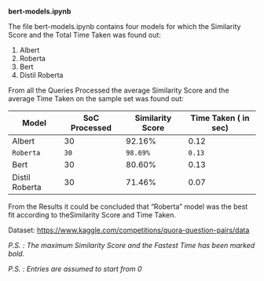 **bert-models.ipynb**

The file bert-models.ipynb contains four models for which the Similarity Score and the Total Time Taken was found out:
1. Albert
2. Roberta
3. Bert
4. Distil Roberta

From all the Queries Processed the average Similarity Score and the average Time Taken on the sample set was found out:

|Model	       |SoC Processed|Similarity Score|	Time Taken ( in sec)|
|--------------|-------------|----------------|--------- |
|Albert	       |30	         |92.16%	      |0.12|
|`Roberta`     |`30`	     |`98.69%`	      |`0.13`|
|Bert	       |30	         |80.60%	      |0.13|
|Distil Roberta|30	         |71.46%	      |0.07|

From the Results it could be concluded that “Roberta” model was the best fit according to theSimilarity Score and Time Taken.

Dataset: https://www.kaggle.com/competitions/quora-question-pairs/data

*P.S. : The maximum Similarity Score and the Fastest Time has been marked bold.*

*P.S. : Entries are assumed to start from 0*
    
    
 
 


